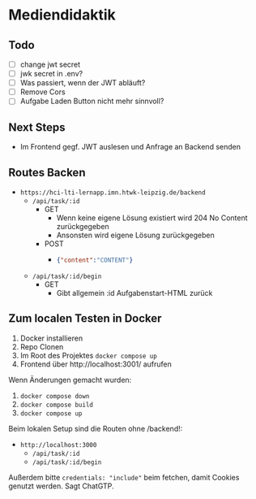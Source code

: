 # Mediendidaktik

## Todo

- [ ] change jwt secret
- [ ] jwk secret in .env?
- [ ] Was passiert, wenn der JWT abläuft?
- [ ] Remove Cors
- [ ] Aufgabe Laden Button nicht mehr sinnvoll?

## Next Steps

- Im Frontend gegf. JWT auslesen und Anfrage an Backend senden

## Routes Backen

- `https://hci-lti-lernapp.imn.htwk-leipzig.de/backend`
  - `/api/task/:id`
    - GET
      - Wenn keine eigene Lösung existiert wird 204 No Content zurückgegeben
      - Ansonsten wird eigene Lösung zurückgegeben
    - POST
      - ```json
        {"content":"CONTENT"}
        ```
  - `/api/task/:id/begin`
    - GET
      - Gibt allgemein :id Aufgabenstart-HTML zurück

## Zum localen Testen in Docker

1. Docker installieren
2. Repo Clonen
3. Im Root des Projektes `docker compose up`
4. Frontend über http://localhost:3001/ aufrufen

Wenn Änderungen gemacht wurden:
1. `docker compose down` 
2. `docker compose build`
3. `docker compose up`

Beim lokalen Setup sind die Routen ohne /backend!:

- `http://localhost:3000`
  - `/api/task/:id`
  - `/api/task/:id/begin`

Außerdem bitte `credentials: "include"` beim fetchen, damit Cookies genutzt werden. Sagt ChatGTP.